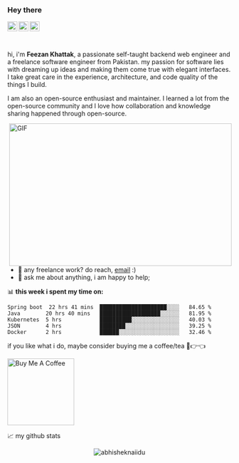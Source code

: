 
### Hey there 
<a href="https://www.instagram.com/feezankhattak/">
  <img align="left" alt="Feezan's Instagram" width="22px" src="https://raw.githubusercontent.com/hussainweb/hussainweb/main/icons/instagram.png" />
</a>
<a href="https://twitter.com/FeezanKhattak">
  <img align="left" alt="Feezan Khattak | Twitter" width="22px" src="https://raw.githubusercontent.com/peterthehan/peterthehan/master/assets/twitter.svg" />
</a>
<a href="https://www.linkedin.com/in/feezan-khattak-5aa02b17a/">
  <img align="left" alt="Feezan's LinkedIN" width="22px" src="https://raw.githubusercontent.com/peterthehan/peterthehan/master/assets/linkedin.svg" />
</a>

<br/>
<br/>
<br />

hi, i'm **Feezan Khattak**, a passionate self-taught backend web engineer and a freelance software engineer from Pakistan. my passion for software lies with dreaming up ideas and making them come true with elegant interfaces. I take great care in the experience, architecture, and code quality of the things I build.

I am also an open-source enthusiast and maintainer. I learned a lot from the open-source community and I love how collaboration and knowledge sharing happened through open-source.

  <img align="right" alt="GIF" src="https://github.com/abhisheknaiidu/abhisheknaiidu/blob/master/code.gif?raw=true" width="500" height="320" />
  
- 💼 any freelance work? do reach, [email](mailto:feezanktk2208@gmail.com) :)
- 💬 ask me about anything, i am happy to help;



📊 **this week i spent my time on:**
<!--START_SECTION:waka-->

```text
Spring boot  22 hrs 41 mins  █████████████████████░░░░   84.65 %
Java        20 hrs 40 mins   ███████████████████░░░░░░   81.95 %
Kubernetes  5 hrs            ██████████░░░░░░░░░░░░░░░   40.03 %
JSON        4 hrs            ████████░░░░░░░░░░░░░░░░░   39.25 %
Docker      2 hrs            ██████░░░░░░░░░░░░░░░░░░░   32.46 %
```

<!--END_SECTION:waka-->

if you like what i do, maybe consider buying me a coffee/tea 🥺👉👈

<a href="https://www.buymeacoffee.com/feezanktk2r" target="_blank"><img src="https://cdn.buymeacoffee.com/buttons/v2/default-red.png" alt="Buy Me A Coffee" width="150" ></a>


📈 my github stats

<p align="center"> <img src="https://github-readme-stats.vercel.app/api?username=Feezan-khattak&show_icons=true&theme=gotham" alt="abhisheknaiidu" />

